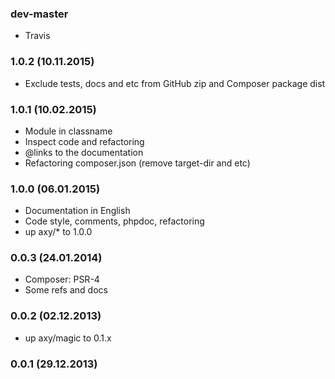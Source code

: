 ### dev-master

* Travis

### 1.0.2 (10.11.2015)

* Exclude tests, docs and etc from GitHub zip and Composer package dist

### 1.0.1 (10.02.2015)

* Module in classname
* Inspect code and refactoring
* @links to the documentation
* Refactoring composer.json (remove target-dir and etc)

### 1.0.0 (06.01.2015)

* Documentation in English
* Code style, comments, phpdoc, refactoring
* up axy/* to 1.0.0

### 0.0.3 (24.01.2014)

* Composer: PSR-4
* Some refs and docs

### 0.0.2 (02.12.2013)

* up axy/magic to 0.1.x

### 0.0.1 (29.12.2013)
